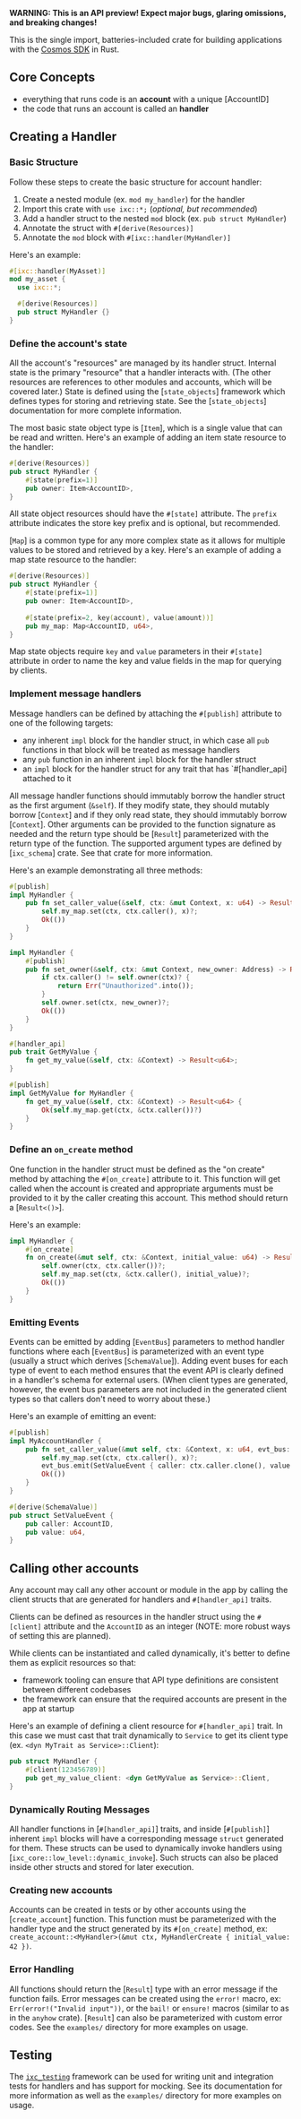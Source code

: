 **WARNING: This is an API preview! Expect major bugs, glaring omissions, and breaking changes!**

This is the single import, batteries-included crate for building applications with the [Cosmos SDK](https://github.com/cosmos/cosmos-sdk) in Rust.

## Core Concepts

* everything that runs code is an **account** with a unique [AccountID]
* the code that runs an account is called an **handler**

## Creating a Handler

### Basic Structure

Follow these steps to create the basic structure for account handler:
1. Create a nested module (ex. `mod my_handler`) for the handler
2. Import this crate with `use ixc::*;` (_optional, but recommended_)
3. Add a handler struct to the nested `mod` block (ex. `pub struct MyHandler`)
4. Annotate the struct with `#[derive(Resources)]`
5. Annotate the `mod` block with `#[ixc::handler(MyHandler)]`

Here's an example:

```rust
#[ixc::handler(MyAsset)]
mod my_asset {
  use ixc::*;

  #[derive(Resources)]
  pub struct MyHandler {}
}
```

### Define the account's state

All the account's "resources" are managed by its handler struct.
Internal state is the primary "resource" that a handler interacts with.
(The other resources are references to other modules and accounts, which will be covered later.)
State is defined using the [`state_objects`] framework which defines types for storing and retrieving state.
See the [`state_objects`] documentation for more complete information.

The most basic state object type is [`Item`], which is a single value that can be read and written.
Here's an example of adding an item state resource to the handler:
```rust
#[derive(Resources)]
pub struct MyHandler {
    #[state(prefix=1)]
    pub owner: Item<AccountID>,
}
```

All state object resources should have the `#[state]` attribute.
The `prefix` attribute indicates the store key prefix and is optional, but recommended.

[`Map`] is a common type for any more complex state as it allows for multiple values to be stored and retrieved by a key. Here's an example of adding a map state resource to the handler:
```rust
#[derive(Resources)]
pub struct MyHandler {
    #[state(prefix=1)]
    pub owner: Item<AccountID>,
  
    #[state(prefix=2, key(account), value(amount))]
    pub my_map: Map<AccountID, u64>,
}
```

Map state objects require `key` and `value` parameters in their `#[state]` attribute
in order to name the key and value fields in the map for querying by clients.

### Implement message handlers

Message handlers can be defined by attaching the `#[publish]` attribute to one of the
following targets:
* any inherent `impl` block for the handler struct, in which case all `pub` functions in that block will be treated as message handlers
* any `pub` function in an inherent `impl` block for the handler struct
* an `impl` block for the handler struct for any trait that has `#[handler_api] attached to it

All message handler functions should immutably borrow the handler struct as the first argument (`&self`).
If they modify state, they should mutably borrow [`Context`] and
if they only read state, they should immutably borrow [`Context`].
Other arguments can be provided to the function signature as needed and the return
type should be [`Result`] parameterized with the return type of the function.
The supported argument types are defined by [`ixc_schema`] crate.
See that crate for more information.

Here's an example demonstrating all three methods:
```rust
#[publish]
impl MyHandler {
    pub fn set_caller_value(&self, ctx: &mut Context, x: u64) -> Result<()> {
        self.my_map.set(ctx, ctx.caller(), x)?;
        Ok(())
    }
}

impl MyHandler {
    #[publish]
    pub fn set_owner(&self, ctx: &mut Context, new_owner: Address) -> Result<()> {
        if ctx.caller() != self.owner(ctx)? {
            return Err("Unauthorized".into());
        }
        self.owner.set(ctx, new_owner)?;
        Ok(())
    }
}

#[handler_api]
pub trait GetMyValue {
    fn get_my_value(&self, ctx: &Context) -> Result<u64>;
}

#[publish]
impl GetMyValue for MyHandler {
    fn get_my_value(&self, ctx: &Context) -> Result<u64> {
        Ok(self.my_map.get(ctx, &ctx.caller())?)
    }
}
```
### Define an `on_create` method

One function in the handler struct must be defined as the "on create" method
by attaching the `#[on_create]` attribute to it.
This function will get called when the account is created and appropriate
arguments must be provided to it by the caller creating this account.
This method should return a [`Result<()>`].

Here's an example:
```rust
impl MyHandler {
    #[on_create]
    fn on_create(&mut self, ctx: &Context, initial_value: u64) -> Result<()> {
        self.owner(ctx, ctx.caller())?;
        self.my_map.set(ctx, &ctx.caller(), initial_value)?;
        Ok(())
    }
}
```

### Emitting Events

Events can be emitted by adding [`EventBus`] parameters to method handler functions
where each [`EventBus`] is parameterized with an event type (usually a struct which
derives [`SchemaValue`]).
Adding event buses for each type of event to each method ensures that the event API
is clearly defined in a handler's schema for external users.
(When client types are generated, however,
the event bus parameters are not included in the generated client types
so that callers don't need to worry about these.)

Here's an example of emitting an event:
```rust
#[publish]
impl MyAccountHandler {
    pub fn set_caller_value(&mut self, ctx: &Context, x: u64, evt_bus: &mut EventBus<SetValueVent>) -> Result<()> {
        self.my_map.set(ctx, ctx.caller(), x)?;
        evt_bus.emit(SetValueEvent { caller: ctx.caller.clone(), value: x });
        Ok(())
    }
}

#[derive(SchemaValue)]
pub struct SetValueEvent {
    pub caller: AccountID,
    pub value: u64,
}
```

## Calling other accounts

Any account may call any other account or module in the app by calling the client structs
that are generated for handlers and `#[handler_api]` traits.

Clients can be defined as resources in the handler struct using the `#[client]`
attribute and the `AccountID` as an integer (NOTE: more robust ways of setting this are planned).

While clients can be instantiated and called dynamically, it's better
to define them as explicit resources so that:
* framework tooling can ensure that API type definitions are consistent between different codebases
* the framework can ensure that the required accounts are present in the app at startup

Here's an example of defining a client resource for `#[handler_api]` trait.
In this case we must cast that trait dynamically to `Service` to get its client type
(ex. `<dyn MyTrait as Service>::Client`):
```rust
pub struct MyHandler {
    #[client(123456789)]
    pub get_my_value_client: <dyn GetMyValue as Service>::Client,
}
```

### Dynamically Routing Messages

All handler functions in [`#[handler_api]`] traits,
and inside [`#[publish]`] inherent `impl` blocks will have a corresponding message `struct` generated for them.
These structs can be used to dynamically invoke handlers using [`ixc_core::low_level::dynamic_invoke`].
Such structs can also be placed inside other structs and stored for later execution.

### Creating new accounts

Accounts can be created in tests or by other accounts using the [`create_account`] function.
This function must be parameterized with the handler type and the struct generated by its `#[on_create]` method, ex: `create_account::<MyHandler>(&mut ctx, MyHandlerCreate { initial_value: 42 })`.

### Error Handling

All functions should return the [`Result`] type with an error message if the function fails.
Error messages can be created using the `error!` macro, ex: `Err(error!("Invalid input"))`,
or the `bail!` or `ensure!` macros (similar to as in the `anyhow` crate).
[`Result`] can also be parameterized with custom error codes.
See the `examples/` directory for more examples on usage.

## Testing

The [`ixc_testing`](https://docs.rs/ixc_testing) framework can be used for writing unit
and integration tests for handlers and has support for mocking.
See its documentation for more information as well as the `examples/` directory for more examples on usage.

[//]: # (## Advanced Usage)

[//]: # (### Splitting code across multiple files)

[//]: # ()
[//]: # (The `#[ixc::account_handler]` and `#[ixc::module_handler]` attributes)

[//]: # (work by searching for `#[publish]` and `#[on_create]` attributes in the same `mod` block.)

[//]: # (To split code across multiple files, there are two options:)

[//]: # (1. Reference the `#[account_api]` or `#[module_api]` traits by name in the `publish` field of the `#[ixc::account_handler]` or `#[ixc::module_handler]` attribute. Ex:)

[//]: # (```rust)

[//]: # (#[ixc::account_handler&#40;MyAccountHandler, publish=[MyAccountApi]&#41;])

[//]: # (mod my_account_handler {)

[//]: # (  // ...)

[//]: # (})

[//]: # (```)

[//]: # (2. Create account or module handlers in separate files and then reference them in the main handler struct)

[//]: # (using [`ixc_core::handler::AccountMixin`] or [`ixc_core::handler::ModuleMixin`] types,)

[//]: # (and then annotate these with `#[publish]`. )

[//]: # (Ex:)

[//]: # (```rust)

[//]: # (pub struct MyModuleHandler {)

[//]: # (  #[publish])

[//]: # (  account_mixin: AccountMixin<NestedAccountHandler>,)

[//]: # (  #[publish])

[//]: # (  module_mixin: ModuleMixin<NestedModuleHandler>,)

[//]: # (})

[//]: # (```)

[//]: # (`AccountMixin` and `ModuleMixin` implement the [`Deref`]&#40;core::ops::Deref&#41; trait so that all methods)

[//]: # (and types in those nested handlers are accessible through the mixin wrapper.)

[//]: # (### Parallel Execution)

[//]: # ()
[//]: # (**NOTE: this is a highly experimental design. During this API preview `parallel_safe` is enabled by default.**)

[//]: # ()
[//]: # (The runtime executing account and module handler code written with this framework)

[//]: # (may attempt to execute it in parallel with other code which may be attempting to)

[//]: # (access the same state.)

[//]: # (This parallel runtime will attempt to find a safe way to synchronize this state)

[//]: # (access, usually by simulating transactions, tracking state reads and writes and)

[//]: # (then scheduling things with appropriate ordering, checkpointing, and rollbacks.)

[//]: # (The state that a handler is simulated against will likely be older than the)

[//]: # (state that it is actually executed against, so there may be some differences in)

[//]: # (behavior between simulation and execution.)

[//]: # (Ideally, when a handler is simulated, it will have similar enough behavior to when it is)

[//]: # (actually executed so that rollback, re-scheduling and re-execution are unnecessary.)

[//]: # (If re-execution is necessary, the runtime may impose a penalty on the user)

[//]: # (calling such handlers.)

[//]: # (Generally, a handler will not need to be re-executed if it accesses the same)

[//]: # (storage locations in simulation as during actual execution.)

[//]: # (The values written to and read from those locations can vary, but if the)

[//]: # (locations are the same, the runtime can ensure that the handler is only executed once.)

[//]: # (Storage locations are identified by an account address and a state object's key.)

[//]: # (We can ensure that such storage locations remain stable between simulation and execution)

[//]: # (if the storage locations are derived _only_ from:)

[//]: # (* message input,)

[//]: # (* pure functions of message input, and)

[//]: # (* older state that is guaranteed to be the same between simulation and execution)

[//]: # ()
[//]: # (#### `parallel_safe` feature flag)

[//]: # ()
[//]: # (The `state_objects` framework has a `parallel_safe` feature flag which uses lifetimes)

[//]: # (and Rust's borrow checker to ensure that the above conditions are met at compile time.)

[//]: # ()
[//]: # (In `parallel_safe` mode, `state_objects` types will have two lifetime parameters)

[//]: # (called `'key` and `'value` and it is recommended that your handlers also declare)

[//]: # (these lifetimes.)

[//]: # (The `'key` lifetime represents things that will be stable between simulation and execution,)

[//]: # (and are thus safe to use as state object keys to identify storage locations.)

[//]: # (Only references with the `'key` lifetime should be used to derive state object keys.)

[//]: # (References with `'value` lifetime should only be used as storage values as they may)

[//]: # (change between simulation and execution.)

[//]: # ()
[//]: # (Here's an example send method signature:)

[//]: # (```rust)

[//]: # (trait ParallelSafeSend {)

[//]: # (    fn send<'key, 'value>&#40;&self, ctx: &mut Context<'key>, to: &'key Address, denom: &'key str, amount: &'value u128&#41; -> Result<&#40;&#41;>;)

[//]: # (})

[//]: # (```)

[//]: # ()
[//]: # (This signature says that anything in the context as well as the address and denom)

[//]: # (should be stable between simulation and execution, and thus can be used as keys.)

[//]: # (The amount being sent, however, can change between simulation and execution.)

[//]: # ()
[//]: # (A caller using this parallel safe `send` should then ensure that it only passes)

[//]: # (references with the `'key` lifetime as arguments to the method &#40;meaning derived)

[//]: # (from message input, pure functions on that input, or previous block state&#41;.)

[//]: # ()
[//]: # (#### Pure Functions)

[//]: # ()
[//]: # (A pure function is a function that has no side effects and always returns the same)

[//]: # (output given the same input.)

[//]: # (Message handlers are pure if they have no `Context` parameter and thus have no)

[//]: # (state access.)

[//]: # (A pure function could be used to transform raw input parameters into some other)

[//]: # (form while retaining the `'key` lifetime.)

[//]: # (An example of this could be implementing a hash function as a pure function.)

[//]: # (Then a storage key could be derived from the hash of some input parameters.)

[//]: # ()
[//]: # (#### Stale Reads)

[//]: # ()
[//]: # (In order to read a value from state that has the `'key` lifetime in `parallel_safe` mode,)

[//]: # (the [`Map`] type has a `state_get` method which reads from some historical state)

[//]: # (that is guaranteed to be the same between simulation and execution.)

[//]: # (Regular calls to `get` will read from the latest state and return values with the `'value` lifetime.)

[//]: # (However, calls to `state_get` will read from the historical state and return values with the `'key` lifetime which can then be used as keys for other state objects.)

[//]: # ()
[//]: # (#### Lazy Writes)

[//]: # ()
[//]: # (Lazy write operations is a technique to deal with resource contention during parallel execution.)

[//]: # (Say we have some global balance &#40;like a fee-pool&#41; which is constantly being written to by)

[//]: # (many transactions in a block.)

[//]: # (So even if these transactions could otherwise run concurrently, they would all need)

[//]: # (to lock around this fee-pool balance and actually need to run sequentially.)

[//]: # ()
[//]: # (A lazy write operation allows us to work around this resource contention if we can ensure)

[//]: # (that the order of write operations doesn't matter.)

[//]: # (This is true if and only if the write operations are commutative.)

[//]: # (This is the case when adding to a balance)

[//]: # (as it can only fail when the underlying integer type saturates to its maximum value,)

[//]: # (which is a fatal error condition anyway.)

[//]: # ()
[//]: # (Because the framework has no way of knowing which write operations actually are)

[//]: # (commutative, only privileged modules which are initialized by the application itself can)

[//]: # (use lazy write operations.)

[//]: # (The `state_objects` provides support for writing such modules using the [`UIntMap`] type)

[//]: # (which has a `lazy_add` method.)

[//]: # (If an unprivileged module tries to use `lazy_add`, the operation will occur synchronously.)